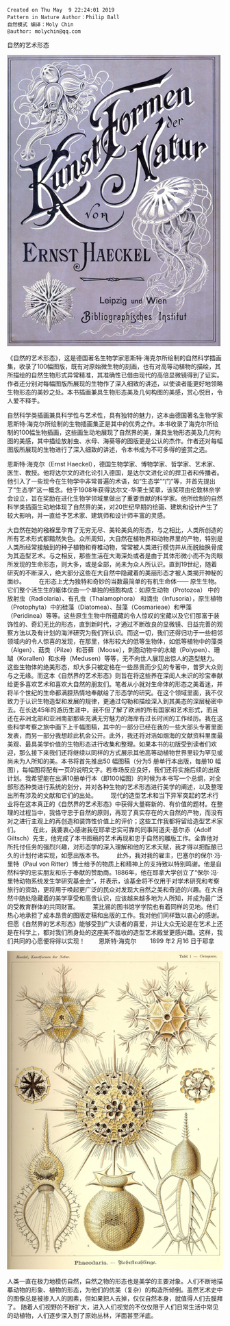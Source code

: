 ```
Created on Thu May  9 22:24:01 2019
Pattern in Nature Author：Philip Ball
自然模式 编译：Moly Chin
@author: molychin@qq.com
```

自然的艺术形态

![](res/001/np0035.png)


《自然的艺术形态》，这是德国著名生物学家恩斯特·海克尔所绘制的自然科学插画集，收录了100幅图版，既有对原始微生物的刻画，也有对高等动植物的描绘，其所描绘的自然生物形式异常精准，其准确性已借由现代的高倍显微镜得到了证实。作者还分别对每幅图版所展现的生物作了深入细致的讲述，以使读者能更好地领略生物形态的美妙之处。本书插画兼具生物形态美及几何构图的美感，赏心悦目，令人爱不释手。

自然科学类插画兼具科学性与艺术性，具有独特的魅力，这本由德国著名生物学家恩斯特·海克尔所绘制的生物插画集正是其中的优秀之作。本书收录了海克尔所绘制的100幅生物插画，这些画生动地展现了自然界的美，兼具生物形态美及几何构图的美感，其中描绘放射虫、水母、海葵等的图版更是公认的杰作。作者还对每幅图版所展现的生物进行了深入细致的讲述，令本书成为不可多得的鉴赏之选。

恩斯特·海克尔（Ernst Haeckel），德国生物学家、博物学家、哲学家、艺术家、医生、教授。他将达尔文的进化论引入德国，是达尔文进化论的捍卫者和传播者。他引入了一些现今在生物学中非常普遍的术语，如“生态学”“门”等，并首先提出了“生态学”这一概念。他于1908年获得达尔文-华莱士奖章，该奖项由伦敦林奈学会设立，旨在奖励在进化生物学领域里做出了重要贡献的科学家。他所绘制的自然科学类插画生动地体现了自然界的美，对20世纪早期的绘画、建筑和设计产生了较大影响，并一直给予艺术家、建筑师和设计师丰富的灵感。

大自然在她的襁褓里孕育了无穷无尽、美轮美奂的形态，与之相比，人类所创造的所有艺术形式都黯然失色。众所周知，大自然在植物界和动物界里的产物，特别是人类所经常接触到的种子植物和脊椎动物，常常被人类进行模仿并从而脱胎换骨成为其造型艺术。与之相反，那些生活在大海深处或者是由于其体形微小而不为肉眼所发现的生命形态，则大多，或是全部，尚未为众人所认识。直到19世纪，随着研究的不断深入，绝大部分这些在大自然中隐藏着的美丽形态才被人类揭开神秘的面纱。
　　在形态上尤为独特和奇妙的当数最简单的有机生命体—— 原生生物。它们整个活生生的躯体仅由一个单独的细胞构成：如原生动物（Protozoa） 中的放射虫（Radiolaria）、有孔虫（Thalamophora） 和滴虫（Infusoria），原生植物（Protophyta）中的硅藻（Diatomea）、鼓藻（Cosmarieae）和甲藻（Peridinea）等等。这些原生生物中所蕴藏的令人惊叹的宝藏以及它们那富于装饰性的、奇幻无比的形态，直到新时代，才通过不断改良的显微镜、日益完善的观察方法以及有计划的海洋研究为我们所认识。而这一切，我们还得归功于一些相邻领域内的令人惊喜的发现，在那里，体形较大的低等生物体，如低等植物中的藻类（Algen）、菇类（Pilze）和苔藓（Moose），刺胞动物中的水螅（Polypen）、珊瑚（Korallen）和水母（Medusen）等等，无不向世人展现出惊人的造型魅力。这些生物体的绝美形态，却大多只被定格在一些昂贵而少见的专著中，普罗大众则与之无缘。而这本《自然界的艺术形态》则旨在将这些养在深闺人未识的珍宝奉献给更多喜欢艺术和喜欢大自然的朋友们。笔者从小就对生命体的形态之美着迷，并将半个世纪的生命都满腔热情地奉献给了形态学的研究。在这个领域里面，我不仅致力于认识生物造型和发展的规律，更通过勾勒和描绘深入到其美态的深层秘密中去。在长达45年的游历生涯中，我不但了解了欧洲的所有国家和艺术形式，而且还在非洲北部和亚洲南部那些充满无穷魅力的海岸有过长时间的工作经历。我在这些科学考察之旅中画下上千幅图稿，其中的一部分已经在我的一些大部头专著里面发表，而另一部分我想趁此机会公开。此外，我还将对浩如烟海的文献资料里面最美观、最具美学价值的生物形态进行收集和整理。如果本书的初版受到读者们欢迎，那么接下来我们还将继续以同样的方式展示其他高等动植物世界里较为罕见或尚未为人所知的美。本书将首先推出50 幅图稿（分为5 册单行本出版，每册10 幅图），每幅图将配有一页的说明文字。若市场反应良好，我们还将实施后续的出版计划。我希望能在出满10册单行本（即100幅图）的时候为本书写一个总纲，对全部形态种类进行系统的划分，并对各种生物的艺术形态进行美学的阐述，以及整理出所有涉及的文献和它们的出处。
　　现代的造型艺术和当下异军突起的艺术行业将在这本真正的《自然界的艺术形态》中获得大量崭新的、有价值的题材。在整理的过程当中，我恪守忠于自然的原则，再现了真实存在的大自然的产物，而没有对之进行主观上的再创造和装饰性价值上的评价；这些工作我都将留给造型艺术家们。
　　在此，我要衷心感谢我在耶拿忠实可靠的同事阿道夫·基尔赤（Adolf Giltsch）先生，他完成了本书图稿的艺术再现和忠于自然的雕版工作。全靠他对所托付任务的强烈兴趣，对形态学的深入理解和他的艺术天赋，我才得以把酝酿已久的计划付诸实现，如愿出版本书。
　　此外，我对我的雇主，巴塞尔的保尔·冯·里特（Paul von Ritter）博士给予的物质上和精神上的支持致以特别鸣谢。他是自然科学的忠实朋友和乐于奉献的赞助商。1886年，他在耶拿大学创立了“保尔·冯·里特动物系统发生学研究基金会”，并表示，该基金将不仅用于对学术研究和考察旅行的资助，更将用于唤起更广泛的民众对发现大自然之美和奇迹的兴趣。在大自然中随处隐藏着的美学享受和高贵认识，应该越来越多地为人所知，并成为最广泛的受教育群体的共同财富。
　　莱比锡的图书馆学学院也有着同样的见地。他们热心地承担了成本昂贵的图版定稿和出版的工作。我对他们同样致以衷心的感谢。但愿《自然界的艺术形态》能够受到广大读者的喜爱，并让大众无论是在艺术上还是在科学上，都对我们所身处的这座美不胜收的造型艺术殿堂更感兴趣。这样，我们共同的心愿便将得以实现！
　　恩斯特·海克尔
　　1899 年2 月16 日于耶拿

![](res/001/np0036.png)



人类一直在极力地模仿自然，自然之物的形态也是美学的主要对象。人们不断地描摹动物的形象、植物的形态，为他们的优美（复杂）的构造所倾倒。虽然艺术史中的图像总是被掺入人的因素，但如果把人去掉，仅仅自然本身，就值得人们去膜拜了。
随着人们视野的不断扩大，进入人们视觉的不仅仅限于人们日常生活中常见的动植物，人们逐步深入到了原始丛林，洋面甚至洋底。
